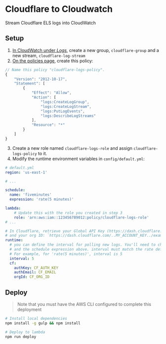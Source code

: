 # Cloudflare to Cloudwatch
Stream Cloudflare ELS logs into CloudWatch

## Setup
1. [In CloudWatch under *Logs*](https://console.aws.amazon.com/cloudwatch/home#logs:), create a new group, `cloudflare-group` and a new stream, `cloudflare-log-stream`
2. [On the policies page](https://console.aws.amazon.com/iam/home#/policies$new?step=edit), create this policy:
```js
// Name this policy "cloudflare-logs-policy".
{
    "Version": "2012-10-17",
    "Statement": [
        {
            "Effect": "Allow",
            "Action": [
                "logs:CreateLogGroup",
                "logs:CreateLogStream",
                "logs:PutLogEvents",
                "logs:DescribeLogStreams"
            ],
            "Resource": "*"
        }
    ]
}
```
3. Create a new role named `cloudflare-logs-role` and assign `cloudflare-logs-policy` to it.
4. Modify the runtime environment variables in `config/default.yml`:
```yaml
# default.yml
region: 'us-east-1'

# ...

schedule:
  name: 'fiveminutes'
  expression: 'rate(5 minutes)'

lambda:
    # Update this with the role you created in step 3
    role: 'arn:aws:iam::123456789012:policy/cloudflare-logs-role'
# ...

# In Cloudflare, retrieve your Global API Key (https://dash.cloudflare.com/profile)
# and your org ID: `https://dash.cloudflare.com/..MY_ACCOUNT_KEY../example.com
runtime:
  # you can define the interval for polling new logs. You'll need to change the interval below 
  # and the schedule expression above. interval must match the rate defined in schedule.expression.
  # For example, for 'rate(5 minutes)', interval is 5
  interval: 5
  cf:
    authKey: CF_AUTH_KEY
    authEmail: CF_EMAIL
    orgId: CF_ORG_ID
```

## Deploy
> Note that you must have the AWS CLI configured to complete this deployment
```sh
# Install local dependencies
npm install -g gulp && npm install
```

```sh
# Deploy to lambda
npm run deploy
```
